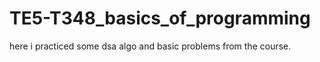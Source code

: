 # TE5-T348_basics_of_programming

here i practiced some dsa algo and basic problems from the course.
